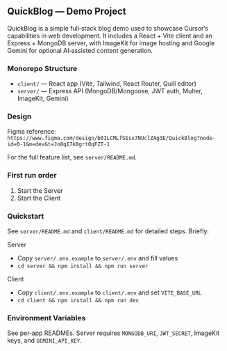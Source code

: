 ## QuickBlog — Demo Project

QuickBlog is a simple full‑stack blog demo used to showcase Cursor’s capabilities in web development. It includes a React + Vite client and an Express + MongoDB server, with ImageKit for image hosting and Google Gemini for optional AI‑assisted content generation.

### Monorepo Structure
- `client/` — React app (Vite, Tailwind, React Router, Quill editor)
- `server/` — Express API (MongoDB/Mongoose, JWT auth, Multer, ImageKit, Gemini)

### Design
Figma reference: `https://www.figma.com/design/b0ILCMLfSEsx7NUclZAg3E/QuickBlog?node-id=0-1&m=dev&t=Jo8qI7kBgrtOqFZT-1`

For the full feature list, see `server/README.md`.

### First run order
1) Start the Server
2) Start the Client

### Quickstart
See `server/README.md` and `client/README.md` for detailed steps. Briefly:

Server
- Copy `server/.env.example` to `server/.env` and fill values
- `cd server && npm install && npm run server`

Client
- Copy `client/.env.example` to `client/.env` and set `VITE_BASE_URL`
- `cd client && npm install && npm run dev`

### Environment Variables
See per‑app READMEs. Server requires `MONGODB_URI`, `JWT_SECRET`, ImageKit keys, and `GEMINI_API_KEY`.


